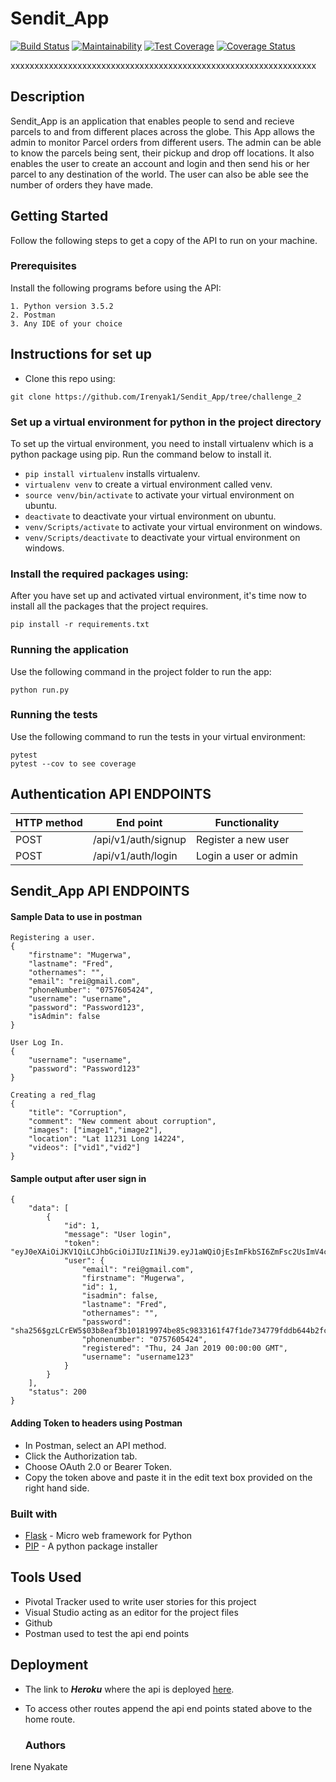 # Sendit_App
[![Build Status](https://www.travis-ci.com/Irenyak1/Sendit_App.svg?branch=challenge_2)](https://www.travis-ci.com/Irenyak1/Sendit_App)
[![Maintainability](https://api.codeclimate.com/v1/badges/13ad5e9cefc8a9737d98/maintainability)](https://codeclimate.com/github/Irenyak1/Sendit_App/maintainability)
[![Test Coverage](https://api.codeclimate.com/v1/badges/13ad5e9cefc8a9737d98/test_coverage)](https://codeclimate.com/github/Irenyak1/Sendit_App/test_coverage)
[![Coverage Status](https://coveralls.io/repos/github/Irenyak1/Sendit_App/badge.svg?branch=ft-%23161808742-create-order)](https://coveralls.io/github/Irenyak1/Sendit_App?branch=ft-%23161808742-create-order)

xxxxxxxxxxxxxxxxxxxxxxxxxxxxxxxxxxxxxxxxxxxxxxxxxxxxxxxxxxxxxxxx
## Description
Sendit_App is an application that enables people to send and recieve parcels to and from different places across the globe. This App  allows the admin to monitor Parcel orders from different users. The admin can be able to know the parcels being sent, their pickup and drop off locations. It also enables the user to create an account and login and then send his or her parcel to any destination of the world. The user can also be able see the number of orders 
they have made. 

## Getting Started
Follow the following steps to get a copy of the API to run on your machine.

### Prerequisites

Install the following programs before using the API:
```
1. Python version 3.5.2
2. Postman
3. Any IDE of your choice
```

## Instructions for set up
- Clone this repo using:
```
git clone https://github.com/Irenyak1/Sendit_App/tree/challenge_2
```
### Set up a virtual environment for python in the project directory
To set up the virtual environment, you need to install virtualenv which is a python package using pip.
Run the command below to install it.
- `pip install virtualenv` installs virtualenv.
- `virtualenv venv`  to create a virtual environment called venv.
- `source venv/bin/activate` to activate your virtual environment on ubuntu.
- `deactivate` to deactivate your virtual environment on ubuntu.
- `venv/Scripts/activate` to activate your virtual environment on windows.
- `venv/Scripts/deactivate` to deactivate your virtual environment on windows.

### Install the required packages using:
After you have set up and activated virtual environment, it's time now to install all the packages that the project requires.
```
pip install -r requirements.txt
```

### Running the application
Use the following command in the project folder to run the app:
```
python run.py
```
### Running the tests

Use the following command to run the tests in your virtual environment:
```
pytest 
pytest --cov to see coverage
```
## Authentication API ENDPOINTS

|HTTP method|End point|Functionality| 
|-----------|---------|--------------|
|POST|/api/v1/auth/signup|Register a new user|
|POST|/api/v1/auth/login|Login a user or admin|


## Sendit_App API ENDPOINTS

<!-- # API Endpoints

| REQUEST | ROUTE                           | FUNCTIONALITY                 |
| ------- | ------------------------------- | ----------------------------- |
| GET     | api/v2/products                 | Fetches all products          |
| GET     | api/v2/products/&lt;product_id> | Fetches a single product      |
| PUT     | api/v2/products/&lt;product_id> | Updates a single product      |
| DELETE  | api/v2/products/&lt;product_id> | Deletes a product             |
| GET     | api/v2/sales                    | Fetches all sales records     |
| GET     | api/v2/sales/&lt;sales_id>      | Fetches a single sales record |
| POST    | api/v2/products                 | Creates a product             |
| POST    | api/v2/auth/login               | Logs in a user                |
| POST    | api/v2/auth/signup              | Registers a user              |
| POST    | api/v2/auth/logout              | Logs out a user               |
| POST    | api/v2/sales                    | Creates a sales order          -->
<!-- |HTTP method|End point|Functionality| 
|-----------|---------|--------------|
|POST|/api/v1/red_flags|Create a red-flag record|
|GET|/api/v1/red_flags|Return all red-flags available|
|GET|/api/v1/red_flags/int:red_flag_id|Get a specific red-flag record|
|DELETE|/api/v1/red_flags/int:red_flag_id|Delete specific red-flag record|
|PATCH|/api/v1/red_flags/int:red_flag_id/location|Update location of specific red-flag record| 
|PATCH|/api/v1/red_flags/int:red_flag_id/comment|Update comment of specific red-flag record|
|PATCH|/api/v1/red_flags/int:red_flag_id/status|Admin status of specific red-flag record|


## Intervention API ENDPOINTS

|HTTP method|End point|Functionality| 
|-----------|---------|--------------|
|POST| /api/v1/interventions |Create an intervention record|
|GET| /api/v1/interventions|Get all interventions available|
|GET| /api/v1/interventions/<int:intervention_id> |Get specific intervention record|
|DELETE| /api/v1/interventions/<int:intervention_id>|Delete a specific intervention record|
|PATCH| /api/v1/interventions/<int:intervention_id>/location |Update location of an intervention record|
|PATCH| /api/v1/interventions/<int:intervention_id>/comment |Update comment of an intervention record|
|PATCH| /api/v1/interventions/<int:intervention_id>/status |Admin Update status of an intervention record|


### Other API ENDPOINTS
 |HTTP method|End point|Functionality| 
 |-----------|---------|--------------|
 |GET|/api/v1/|A welcome route to the application|
 |GET|/api/v1/users|Return all registered users| -->
 
 #### Sample Data to use in postman
```
Registering a user.
{
	"firstname": "Mugerwa",
	"lastname": "Fred",
	"othernames": "",
	"email": "rei@gmail.com",
	"phoneNumber": "0757605424",
	"username": "username",
	"password": "Password123",
	"isAdmin": false
}

User Log In.
{
	"username": "username",
	"password": "Password123"
}

Creating a red_flag
{
	"title": "Corruption",
	"comment": "New comment about corruption",
	"images": ["image1","image2"],
	"location": "Lat 11231 Long 14224",
	"videos": ["vid1","vid2"]
}

``` 

#### Sample output after user sign in
```
{
    "data": [
        {
            "id": 1,
            "message": "User login",
            "token": "eyJ0eXAiOiJKV1QiLCJhbGciOiJIUzI1NiJ9.eyJ1aWQiOjEsImFkbSI6ZmFsc2UsImV4cCI6MTU0ODM1NzMwM30.mAf2rV1a0pA7zaSxnpdnzLz7j9cIxqaT28jbJx5LQrU",
            "user": {
                "email": "rei@gmail.com",
                "firstname": "Mugerwa",
                "id": 1,
                "isadmin": false,
                "lastname": "Fred",
                "othernames": "",
                "password": "sha256$gzLCrEW5$03b8eaf3b101819974be85c9833161f47f1de734779fddb644b2fc626fe6dbce",
                "phonenumber": "0757605424",
                "registered": "Thu, 24 Jan 2019 00:00:00 GMT",
                "username": "username123"
            }
        }
    ],
    "status": 200
}
```
#### Adding Token to headers using Postman
- In Postman, select an API method.
- Click the Authorization tab.
- Choose OAuth 2.0 or Bearer Token.
- Copy the token above and paste it in the edit text box provided on the right hand side.

 ### Built with
 - [Flask](http://flask.pocoo.org/) - Micro web framework for Python
 - [PIP](https://pip.pypa.io/en/stable/) - A python package installer

## Tools Used
- Pivotal Tracker used to write user stories for this project
- Visual Studio acting as an editor for the project files 
- Github
- Postman used to test the api end points

## Deployment
- The link to ***Heroku*** where the api is deployed [here](https://fred-reporter.herokuapp.com/).
- To access other routes append the api end points stated above to the home route.

  ### Authors
Irene Nyakate


